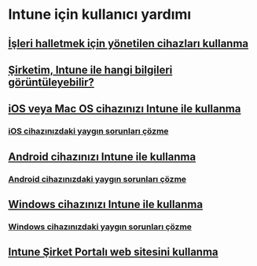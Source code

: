 # Intune için kullanıcı yardımı
## [İşleri halletmek için yönetilen cihazları kullanma](use-managed-devices-to-get-work-done.md)
## [Şirketim, Intune ile hangi bilgileri görüntüleyebilir?](what-info-can-your-company-see-when-you-enroll-your-device-in-intune.md)
## [iOS veya Mac OS cihazınızı Intune ile kullanma](using-your-iOS-or-macOS-device-with-intune.md)
### [iOS cihazınızdaki yaygın sorunları çözme](troubleshoot-your-device-iOS.md)
## [Android cihazınızı Intune ile kullanma](using-your-android-device-with-intune.md)
### [Android cihazınızdaki yaygın sorunları çözme](troubleshoot-your-device-android.md)
## [Windows cihazınızı Intune ile kullanma](using-your-windows-device-with-intune.md)
### [Windows cihazınızdaki yaygın sorunları çözme](troubleshoot-your-device-windows.md)
## [Intune Şirket Portalı web sitesini kullanma](using-the-intune-company-portal-website.md)


<!--HONumber=Feb17_HO3-->


